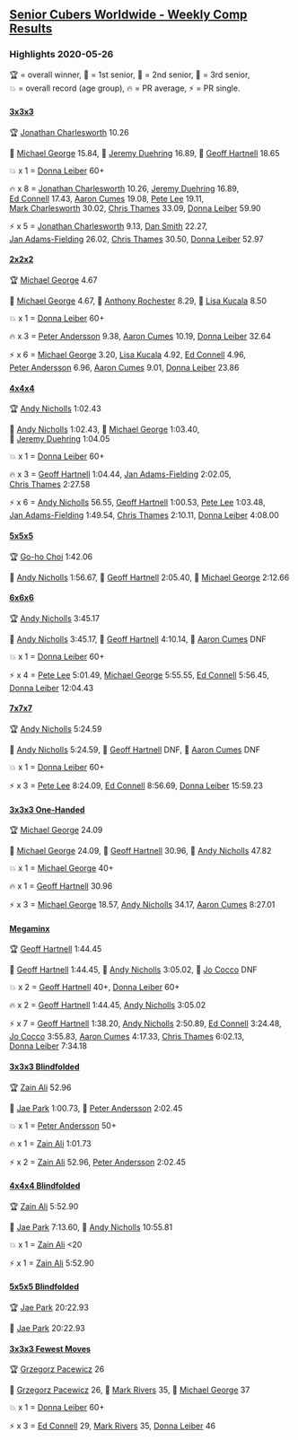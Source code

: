 <style>table {white-space: nowrap;}</style>
<link rel="stylesheet" type="text/css" href="/scw-comp/css/flags.css" />

## [Senior Cubers Worldwide - Weekly Comp Results](/scw-comp/results/)
### Highlights 2020-05-26

<span style="white-space: nowrap;">🏆 = overall winner</span>, <span style="white-space: nowrap;">🥇 = 1st senior</span>, <span style="white-space: nowrap;">🥈 = 2nd senior</span>, <span style="white-space: nowrap;">🥉 = 3rd senior</span>, <span style="white-space: nowrap;">💥 = overall record (age group)</span>, <span style="white-space: nowrap;">🔥 = PR average</span>, <span style="white-space: nowrap;">⚡ = PR single</span>.

#### [3x3x3](333.md)

<span style="white-space: nowrap;">🏆 [Jonathan Charlesworth](../../persons/jonathan_charlesworth/333.md) 10.26</span>

<span style="white-space: nowrap;">🥇 [Michael George](../../persons/michael_george/333.md) 15.84</span>, <span style="white-space: nowrap;">🥈 [Jeremy Duehring](../../persons/jeremy_duehring/333.md) 16.89</span>, <span style="white-space: nowrap;">🥉 [Geoff Hartnell](../../persons/geoff_hartnell/333.md) 18.65</span>

💥 x 1 = <span style="white-space: nowrap;">[Donna Leiber](../../persons/donna_leiber/333.md) 60+</span>

🔥 x 8 = <span style="white-space: nowrap;">[Jonathan Charlesworth](../../persons/jonathan_charlesworth/333.md) 10.26</span>, <span style="white-space: nowrap;">[Jeremy Duehring](../../persons/jeremy_duehring/333.md) 16.89</span>, <span style="white-space: nowrap;">[Ed Connell](../../persons/ed_connell/333.md) 17.43</span>, <span style="white-space: nowrap;">[Aaron Cumes](../../persons/aaron_cumes/333.md) 19.08</span>, <span style="white-space: nowrap;">[Pete Lee](../../persons/pete_lee/333.md) 19.11</span>, <span style="white-space: nowrap;">[Mark Charlesworth](../../persons/mark_charlesworth/333.md) 30.02</span>, <span style="white-space: nowrap;">[Chris Thames](../../persons/chris_thames/333.md) 33.09</span>, <span style="white-space: nowrap;">[Donna Leiber](../../persons/donna_leiber/333.md) 59.90</span>

⚡ x 5 = <span style="white-space: nowrap;">[Jonathan Charlesworth](../../persons/jonathan_charlesworth/333.md) 9.13</span>, <span style="white-space: nowrap;">[Dan Smith](../../persons/dan_smith/333.md) 22.27</span>, <span style="white-space: nowrap;">[Jan Adams-Fielding](../../persons/jan_adams_fielding/333.md) 26.02</span>, <span style="white-space: nowrap;">[Chris Thames](../../persons/chris_thames/333.md) 30.50</span>, <span style="white-space: nowrap;">[Donna Leiber](../../persons/donna_leiber/333.md) 52.97</span>

#### [2x2x2](222.md)

<span style="white-space: nowrap;">🏆 [Michael George](../../persons/michael_george/222.md) 4.67</span>

<span style="white-space: nowrap;">🥇 [Michael George](../../persons/michael_george/222.md) 4.67</span>, <span style="white-space: nowrap;">🥈 [Anthony Rochester](../../persons/anthony_rochester/222.md) 8.29</span>, <span style="white-space: nowrap;">🥉 [Lisa Kucala](../../persons/lisa_kucala/222.md) 8.50</span>

💥 x 1 = <span style="white-space: nowrap;">[Donna Leiber](../../persons/donna_leiber/222.md) 60+</span>

🔥 x 3 = <span style="white-space: nowrap;">[Peter Andersson](../../persons/peter_andersson/222.md) 9.38</span>, <span style="white-space: nowrap;">[Aaron Cumes](../../persons/aaron_cumes/222.md) 10.19</span>, <span style="white-space: nowrap;">[Donna Leiber](../../persons/donna_leiber/222.md) 32.64</span>

⚡ x 6 = <span style="white-space: nowrap;">[Michael George](../../persons/michael_george/222.md) 3.20</span>, <span style="white-space: nowrap;">[Lisa Kucala](../../persons/lisa_kucala/222.md) 4.92</span>, <span style="white-space: nowrap;">[Ed Connell](../../persons/ed_connell/222.md) 4.96</span>, <span style="white-space: nowrap;">[Peter Andersson](../../persons/peter_andersson/222.md) 6.96</span>, <span style="white-space: nowrap;">[Aaron Cumes](../../persons/aaron_cumes/222.md) 9.01</span>, <span style="white-space: nowrap;">[Donna Leiber](../../persons/donna_leiber/222.md) 23.86</span>

#### [4x4x4](444.md)

<span style="white-space: nowrap;">🏆 [Andy Nicholls](../../persons/andy_nicholls/444.md) 1:02.43</span>

<span style="white-space: nowrap;">🥇 [Andy Nicholls](../../persons/andy_nicholls/444.md) 1:02.43</span>, <span style="white-space: nowrap;">🥈 [Michael George](../../persons/michael_george/444.md) 1:03.40</span>, <span style="white-space: nowrap;">🥉 [Jeremy Duehring](../../persons/jeremy_duehring/444.md) 1:04.05</span>

💥 x 1 = <span style="white-space: nowrap;">[Donna Leiber](../../persons/donna_leiber/444.md) 60+</span>

🔥 x 3 = <span style="white-space: nowrap;">[Geoff Hartnell](../../persons/geoff_hartnell/444.md) 1:04.44</span>, <span style="white-space: nowrap;">[Jan Adams-Fielding](../../persons/jan_adams_fielding/444.md) 2:02.05</span>, <span style="white-space: nowrap;">[Chris Thames](../../persons/chris_thames/444.md) 2:27.58</span>

⚡ x 6 = <span style="white-space: nowrap;">[Andy Nicholls](../../persons/andy_nicholls/444.md) 56.55</span>, <span style="white-space: nowrap;">[Geoff Hartnell](../../persons/geoff_hartnell/444.md) 1:00.53</span>, <span style="white-space: nowrap;">[Pete Lee](../../persons/pete_lee/444.md) 1:03.48</span>, <span style="white-space: nowrap;">[Jan Adams-Fielding](../../persons/jan_adams_fielding/444.md) 1:49.54</span>, <span style="white-space: nowrap;">[Chris Thames](../../persons/chris_thames/444.md) 2:10.11</span>, <span style="white-space: nowrap;">[Donna Leiber](../../persons/donna_leiber/444.md) 4:08.00</span>

#### [5x5x5](555.md)

<span style="white-space: nowrap;">🏆 [Go-ho Choi](../../persons/go_ho_choi/555.md) 1:42.06</span>

<span style="white-space: nowrap;">🥇 [Andy Nicholls](../../persons/andy_nicholls/555.md) 1:56.67</span>, <span style="white-space: nowrap;">🥈 [Geoff Hartnell](../../persons/geoff_hartnell/555.md) 2:05.40</span>, <span style="white-space: nowrap;">🥉 [Michael George](../../persons/michael_george/555.md) 2:12.66</span>

#### [6x6x6](666.md)

<span style="white-space: nowrap;">🏆 [Andy Nicholls](../../persons/andy_nicholls/666.md) 3:45.17</span>

<span style="white-space: nowrap;">🥇 [Andy Nicholls](../../persons/andy_nicholls/666.md) 3:45.17</span>, <span style="white-space: nowrap;">🥈 [Geoff Hartnell](../../persons/geoff_hartnell/666.md) 4:10.14</span>, <span style="white-space: nowrap;">🥉 [Aaron Cumes](../../persons/aaron_cumes/666.md) DNF</span>

💥 x 1 = <span style="white-space: nowrap;">[Donna Leiber](../../persons/donna_leiber/666.md) 60+</span>

⚡ x 4 = <span style="white-space: nowrap;">[Pete Lee](../../persons/pete_lee/666.md) 5:01.49</span>, <span style="white-space: nowrap;">[Michael George](../../persons/michael_george/666.md) 5:55.55</span>, <span style="white-space: nowrap;">[Ed Connell](../../persons/ed_connell/666.md) 5:56.45</span>, <span style="white-space: nowrap;">[Donna Leiber](../../persons/donna_leiber/666.md) 12:04.43</span>

#### [7x7x7](777.md)

<span style="white-space: nowrap;">🏆 [Andy Nicholls](../../persons/andy_nicholls/777.md) 5:24.59</span>

<span style="white-space: nowrap;">🥇 [Andy Nicholls](../../persons/andy_nicholls/777.md) 5:24.59</span>, <span style="white-space: nowrap;">🥈 [Geoff Hartnell](../../persons/geoff_hartnell/777.md) DNF</span>, <span style="white-space: nowrap;">🥉 [Aaron Cumes](../../persons/aaron_cumes/777.md) DNF</span>

💥 x 1 = <span style="white-space: nowrap;">[Donna Leiber](../../persons/donna_leiber/777.md) 60+</span>

⚡ x 3 = <span style="white-space: nowrap;">[Pete Lee](../../persons/pete_lee/777.md) 8:24.09</span>, <span style="white-space: nowrap;">[Ed Connell](../../persons/ed_connell/777.md) 8:56.69</span>, <span style="white-space: nowrap;">[Donna Leiber](../../persons/donna_leiber/777.md) 15:59.23</span>

#### [3x3x3 One-Handed](333oh.md)

<span style="white-space: nowrap;">🏆 [Michael George](../../persons/michael_george/333oh.md) 24.09</span>

<span style="white-space: nowrap;">🥇 [Michael George](../../persons/michael_george/333oh.md) 24.09</span>, <span style="white-space: nowrap;">🥈 [Geoff Hartnell](../../persons/geoff_hartnell/333oh.md) 30.96</span>, <span style="white-space: nowrap;">🥉 [Andy Nicholls](../../persons/andy_nicholls/333oh.md) 47.82</span>

💥 x 1 = <span style="white-space: nowrap;">[Michael George](../../persons/michael_george/333oh.md) 40+</span>

🔥 x 1 = <span style="white-space: nowrap;">[Geoff Hartnell](../../persons/geoff_hartnell/333oh.md) 30.96</span>

⚡ x 3 = <span style="white-space: nowrap;">[Michael George](../../persons/michael_george/333oh.md) 18.57</span>, <span style="white-space: nowrap;">[Andy Nicholls](../../persons/andy_nicholls/333oh.md) 34.17</span>, <span style="white-space: nowrap;">[Aaron Cumes](../../persons/aaron_cumes/333oh.md) 8:27.01</span>

#### [Megaminx](minx.md)

<span style="white-space: nowrap;">🏆 [Geoff Hartnell](../../persons/geoff_hartnell/minx.md) 1:44.45</span>

<span style="white-space: nowrap;">🥇 [Geoff Hartnell](../../persons/geoff_hartnell/minx.md) 1:44.45</span>, <span style="white-space: nowrap;">🥈 [Andy Nicholls](../../persons/andy_nicholls/minx.md) 3:05.02</span>, <span style="white-space: nowrap;">🥉 [Jo Cocco](../../persons/jo_cocco/minx.md) DNF</span>

💥 x 2 = <span style="white-space: nowrap;">[Geoff Hartnell](../../persons/geoff_hartnell/minx.md) 40+</span>, <span style="white-space: nowrap;">[Donna Leiber](../../persons/donna_leiber/minx.md) 60+</span>

🔥 x 2 = <span style="white-space: nowrap;">[Geoff Hartnell](../../persons/geoff_hartnell/minx.md) 1:44.45</span>, <span style="white-space: nowrap;">[Andy Nicholls](../../persons/andy_nicholls/minx.md) 3:05.02</span>

⚡ x 7 = <span style="white-space: nowrap;">[Geoff Hartnell](../../persons/geoff_hartnell/minx.md) 1:38.20</span>, <span style="white-space: nowrap;">[Andy Nicholls](../../persons/andy_nicholls/minx.md) 2:50.89</span>, <span style="white-space: nowrap;">[Ed Connell](../../persons/ed_connell/minx.md) 3:24.48</span>, <span style="white-space: nowrap;">[Jo Cocco](../../persons/jo_cocco/minx.md) 3:55.83</span>, <span style="white-space: nowrap;">[Aaron Cumes](../../persons/aaron_cumes/minx.md) 4:17.33</span>, <span style="white-space: nowrap;">[Chris Thames](../../persons/chris_thames/minx.md) 6:02.13</span>, <span style="white-space: nowrap;">[Donna Leiber](../../persons/donna_leiber/minx.md) 7:34.18</span>

#### [3x3x3 Blindfolded](333bf.md)

<span style="white-space: nowrap;">🏆 [Zain Ali](../../persons/zain_ali/333bf.md) 52.96</span>

<span style="white-space: nowrap;">🥇 [Jae Park](../../persons/jae_park/333bf.md) 1:00.73</span>, <span style="white-space: nowrap;">🥈 [Peter Andersson](../../persons/peter_andersson/333bf.md) 2:02.45</span>

💥 x 1 = <span style="white-space: nowrap;">[Peter Andersson](../../persons/peter_andersson/333bf.md) 50+</span>

🔥 x 1 = <span style="white-space: nowrap;">[Zain Ali](../../persons/zain_ali/333bf.md) 1:01.73</span>

⚡ x 2 = <span style="white-space: nowrap;">[Zain Ali](../../persons/zain_ali/333bf.md) 52.96</span>, <span style="white-space: nowrap;">[Peter Andersson](../../persons/peter_andersson/333bf.md) 2:02.45</span>

#### [4x4x4 Blindfolded](444bf.md)

<span style="white-space: nowrap;">🏆 [Zain Ali](../../persons/zain_ali/444bf.md) 5:52.90</span>

<span style="white-space: nowrap;">🥇 [Jae Park](../../persons/jae_park/444bf.md) 7:13.60</span>, <span style="white-space: nowrap;">🥈 [Andy Nicholls](../../persons/andy_nicholls/444bf.md) 10:55.81</span>

💥 x 1 = <span style="white-space: nowrap;">[Zain Ali](../../persons/zain_ali/444bf.md) <20</span>

⚡ x 1 = <span style="white-space: nowrap;">[Zain Ali](../../persons/zain_ali/444bf.md) 5:52.90</span>

#### [5x5x5 Blindfolded](555bf.md)

<span style="white-space: nowrap;">🏆 [Jae Park](../../persons/jae_park/555bf.md) 20:22.93</span>

<span style="white-space: nowrap;">🥇 [Jae Park](../../persons/jae_park/555bf.md) 20:22.93</span>

#### [3x3x3 Fewest Moves](333fm.md)

<span style="white-space: nowrap;">🏆 [Grzegorz Pacewicz](../../persons/grzegorz_pacewicz/333fm.md) 26</span>

<span style="white-space: nowrap;">🥇 [Grzegorz Pacewicz](../../persons/grzegorz_pacewicz/333fm.md) 26</span>, <span style="white-space: nowrap;">🥈 [Mark Rivers](../../persons/mark_rivers/333fm.md) 35</span>, <span style="white-space: nowrap;">🥉 [Michael George](../../persons/michael_george/333fm.md) 37</span>

💥 x 1 = <span style="white-space: nowrap;">[Donna Leiber](../../persons/donna_leiber/333fm.md) 60+</span>

⚡ x 3 = <span style="white-space: nowrap;">[Ed Connell](../../persons/ed_connell/333fm.md) 29</span>, <span style="white-space: nowrap;">[Mark Rivers](../../persons/mark_rivers/333fm.md) 35</span>, <span style="white-space: nowrap;">[Donna Leiber](../../persons/donna_leiber/333fm.md) 46</span>


<!-- Global site tag (gtag.js) - Google Analytics -->
<script async src="https://www.googletagmanager.com/gtag/js?id=UA-86348435-3"></script>
<script>window.dataLayer = window.dataLayer || []; function gtag() {dataLayer.push(arguments);} gtag('js', new Date()); gtag('config', 'UA-86348435-3');</script>
